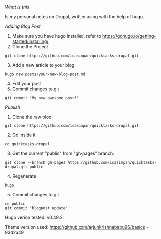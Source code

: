 *What is this*

Is my personal notes on Drupal, written using with the help of hugo.

*Adding Blog Post*
1. Make sure you have hugo installed, refer to https://gohugo.io/getting-started/installing/
2. Clone the Project
```
git clone https://github.com/icasimpan/quicktasks-drupal.git
```
3. Add a new article to your blog
```
hugo new posts/your-new-blog-post.md
```
4. Edit your post
5. Commit changes to git
```
git commit "My new awesome post!"
```


*Publish*

1. Clone the raw blog
```
git clone https://github.com/icasimpan/quicktasks-drupal.git
```
2. Go inside it
```
cd quicktasks-drupal
```
3. Get the current "public" from "gh-pages" branch:
```
git clone --branch gh-pages https://github.com/icasimpan/quicktasks-drupal.git public
```
4. Regenerate
```
hugo
```
5. Commit changes to git
```
cd public
git commit "blogpost update"
```

Hugo verion tested: v0.49.2 

Theme version used: https://github.com/arjunkrishnababu96/basics - 93d2a49
